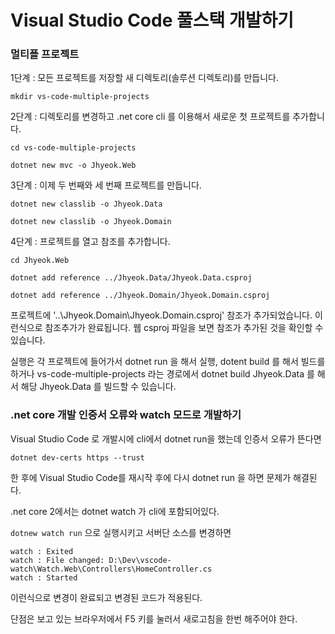 # Visual Studio Code 풀스택 개발하기

### 멀티플 프로젝트

1단계 : 모든 프로젝트를 저장할 새 디렉토리(솔루션 디렉토리)를 만듭니다.

```mkdir vs-code-multiple-projects```

2단계 : 디렉토리를 변경하고 .net core cli 를 이용해서 새로운 첫 프로젝트를 추가합니다.

```cd vs-code-multiple-projects```

```dotnet new mvc -o Jhyeok.Web```

3단계 : 이제 두 번째와 세 번째 프로젝트를 만듭니다.

```dotnet new classlib -o Jhyeok.Data```

```dotnet new classlib -o Jhyeok.Domain```

4단계 : 프로젝트를 열고 참조를 추가합니다.

```cd Jhyeok.Web```

```dotnet add reference ../Jhyeok.Data/Jhyeok.Data.csproj```

```dotnet add reference ../Jhyeok.Domain/Jhyeok.Domain.csproj```

프로젝트에 '..\Jhyeok.Domain\Jhyeok.Domain.csproj' 참조가 추가되었습니다.
이런식으로 참조추가가 완료됩니다. 웹 csproj 파일을 보면 참조가 추가된 것을 확인할 수 있습니다.

실행은 각 프로젝트에 들어가서 dotnet run 을 해서 실행, dotent build 를 해서 빌드를 하거나 vs-code-multiple-projects 라는 경로에서 dotnet build Jhyeok.Data 를 해서 해당 Jhyeok.Data 를 빌드할 수 있습니다.

### .net core 개발 인증서 오류와 watch 모드로 개발하기

Visual Studio Code 로 개발시에 cli에서 dotnet run을 했는데 인증서 오류가 뜬다면

```dotnet dev-certs https --trust```

한 후에 Visual Studio Code를 재시작 후에 다시 dotnet run 을 하면 문제가 해결된다.

.net core 2에서는 dotnet watch 가 cli에 포함되어있다.

```dotnew watch run``` 으로 실행시키고
서버단 소스를 변경하면

```
watch : Exited
watch : File changed: D:\Dev\vscode-watch\Watch.Web\Controllers\HomeController.cs
watch : Started
```

이런식으로 변경이 완료되고 변경된 코드가 적용된다.

단점은 보고 있는 브라우저에서 F5 키를 눌러서 새로고침을 한번 해주어야 한다.